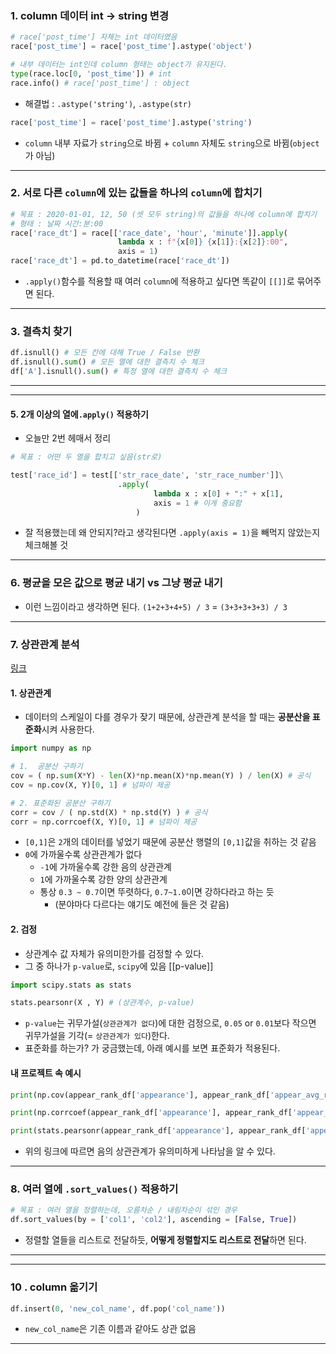 
### 1. column 데이터 int ->  string 변경 
```python
# race['post_time'] 자체는 int 데이터였음
race['post_time'] = race['post_time'].astype('object')

# 내부 데이터는 int인데 column 형태는 object가 유지된다.
type(race.loc[0, 'post_time']) # int
race.info() # race['post_time'] : object
```
- 해결법 : `.astype('string')`, `.astype(str)` 
```python
race['post_time'] = race['post_time'].astype('string')
```
- `column` 내부 자료가 `string`으로 바뀜 + `column` 자체도 `string`으로 바뀜(`object`가 아님)
-------------------

### 2. 서로 다른 `column`에 있는 값들을 하나의 `column`에 합치기
```python
# 목표 : 2020-01-01, 12, 50 (셋 모두 string)의 값들을 하나에 column에 합치기
# 형태 : 날짜 시간:분:00
race['race_dt'] = race[['race_date', 'hour', 'minute']].apply(
                        lambda x : f"{x[0]} {x[1]}:{x[2]}:00", 
                        axis = 1)
race['race_dt'] = pd.to_datetime(race['race_dt'])
```
- `.apply()`함수를 적용할 때 여러 `column`에 적용하고 싶다면 똑같이 `[[]]`로 묶어주면 된다.
--------------------
### 3. 결측치 찾기
```python
df.isnull() # 모든 칸에 대해 True / False 반환
df.isnull().sum() # 모든 열에 대한 결측치 수 체크
df['A'].isnull().sum() # 특정 열에 대한 결측치 수 체크 
```
----------------

------------------------------
#### 5. 2개 이상의 열에`.apply()` 적용하기
- 오늘만 2번 헤매서 정리
```python
# 목표 : 어떤 두 열을 합치고 싶음(str로)

test['race_id'] = test[['str_race_date', 'str_race_number']]\
						.apply(
								lambda x : x[0] + ":" + x[1], 
								axis = 1 # 이게 중요함
							)
```
- 잘 적용했는데 왜 안되지?라고 생각된다면 `.apply(axis = 1)`을 빼먹지 않았는지 체크해볼 것
-----------------------
### 6. 평균을 모은 값으로 평균 내기 vs 그냥 평균 내기
- 이런 느낌이라고 생각하면 된다.
`(1+2+3+4+5) / 3` = `(3+3+3+3+3) / 3`
-------------------------------
### 7. 상관관계 분석
[링크](https://ordo.tistory.com/100)

#### 1. 상관관계
- 데이터의 스케일이 다를 경우가 잦기 때문에, 상관관계 분석을 할 때는 **공분산을 표준화**시켜 사용한다.
```python
import numpy as np

# 1.  공분산 구하기
cov = ( np.sum(X*Y) - len(X)*np.mean(X)*np.mean(Y) ) / len(X) # 공식
cov = np.cov(X, Y)[0, 1] # 넘파이 제공

# 2. 표준화된 공분산 구하기
corr = cov / ( np.std(X) * np.std(Y) ) # 공식
corr = np.corrcoef(X, Y)[0, 1] # 넘파이 제공
```
- `[0,1]`은 `2`개의 데이터를 넣었기 때문에 공분산 행렬의 `[0,1]`값을 취하는 것 같음
- `0`에 가까울수록 상관관계가 없다
	- `-1`에 가까울수록 강한 음의 상관관계
	- `1`에 가까울수록 강한 양의 상관관계
	- 통상 `0.3 ~ 0.7`이면 뚜렷하다, `0.7~1.0`이면 강하다라고 하는 듯
		- (분야마다 다르다는 얘기도 예전에 들은 것 같음)

#### 2. 검정
- 상관계수 값 자체가 유의미한가를 검정할 수 있다.
- 그 중 하나가 `p-value`로, `scipy`에 있음 [[p-value]]
```python
import scipy.stats as stats

stats.pearsonr(X , Y) # (상관계수, p-value)
```
- `p-value`는 귀무가설(`상관관계가 없다`)에 대한 검정으로, `0.05` or `0.01`보다 작으면 귀무가설을 기각(= `상관관계가 있다`)한다.
- 표준화를 하는가? 가 궁금했는데, 아래 예시를 보면 표준화가 적용된다.

#### 내 프로젝트 속 예시
```python
print(np.cov(appear_rank_df['appearance'], appear_rank_df['appear_avg_ranking'])[0, 1]) # -151.5677240920477

print(np.corrcoef(appear_rank_df['appearance'], appear_rank_df['appear_avg_ranking'])[0, 1]) # -0.6253813287496485

print(stats.pearsonr(appear_rank_df['appearance'], appear_rank_df['appear_avg_ranking'])) # (-0.6253813287496486, 1.534715287419361e-07)
```
- 위의 링크에 따르면 음의 상관관계가 유의미하게 나타남을 알 수 있다.
-----------------------------
### 8. 여러 열에 `.sort_values()` 적용하기
```python
# 목표 : 여러 열을 정렬하는데, 오름차순 / 내림차순이 섞인 경우
df.sort_values(by = ['col1', 'col2'], ascending = [False, True])
```
- 정렬할 열들을 리스트로 전달하듯, **어떻게 정렬할지도 리스트로 전달**하면 된다.
----------------------

-------------------------------

### 10 . column 옮기기
```python
df.insert(0, 'new_col_name', df.pop('col_name'))
```
- `new_col_name`은 기존 이름과 같아도 상관 없음
----------------------------------
